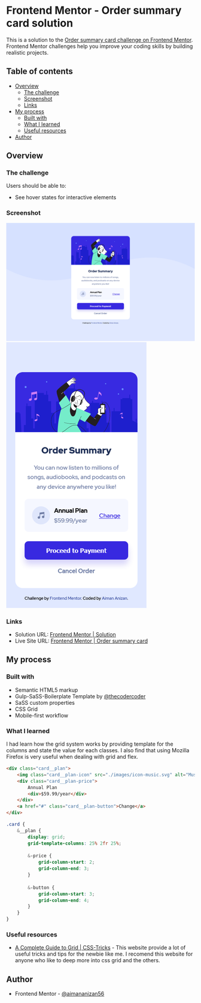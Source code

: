# Frontend Mentor - Order summary card solution

This is a solution to the [Order summary card challenge on Frontend Mentor](https://www.frontendmentor.io/challenges/order-summary-component-QlPmajDUj). Frontend Mentor challenges help you improve your coding skills by building realistic projects.

## Table of contents

-   [Overview](#overview)
    -   [The challenge](#the-challenge)
    -   [Screenshot](#screenshot)
    -   [Links](#links)
-   [My process](#my-process)
    -   [Built with](#built-with)
    -   [What I learned](#what-i-learned)
    -   [Useful resources](#useful-resources)
-   [Author](#author)

## Overview

### The challenge

Users should be able to:

-   See hover states for interactive elements

### Screenshot

![Screenshot - Desktop](./Screenshot-Desktop.png)
![Screenshot - Mobile](./Screenshot-Mobile.png)

### Links

-   Solution URL: [Frontend Mentor | Solution](https://www.frontendmentor.io/solutions/order-summary-card-with-sass-using-css-grid-psJz-KyCv)
-   Live Site URL: [Frontend Mentor | Order summary card](https://aimananizan56.github.io/Order-Summary-Card/)

## My process

### Built with

-   Semantic HTML5 markup
-   Gulp-SaSS-Boilerplate Template by [@thecodercoder](https://github.com/thecodercoder)
-   SaSS custom properties
-   CSS Grid
-   Mobile-first workflow

### What I learned

I had learn how the grid system works by providing template for the columns and state the value for each classes. I also find that using Mozilla Firefox is very useful when dealing with grid and flex.

```html
<div class="card__plan">
    <img class="card__plan-icon" src="./images/icon-music.svg" alt="Music Icon" />
    <div class="card__plan-price">
        Annual Plan
        <div>$59.99/year</div>
    </div>
    <a href="#" class="card__plan-button">Change</a>
</div>
```

```scss
.card {
    &__plan {
        display: grid;
        grid-template-columns: 25% 2fr 25%;

        &-price {
            grid-column-start: 2;
            grid-column-end: 3;
        }

        &-button {
            grid-column-start: 3;
            grid-column-end: 4;
        }
    }
}
```

### Useful resources

-   [A Complete Guide to Grid | CSS-Tricks](https://css-tricks.com/snippets/css/complete-guide-grid/) - This website provide a lot of useful tricks and tips for the newbie like me. I recomend this website for anyone who like to deep more into css grid and the others.

## Author

-   Frontend Mentor - [@aimananizan56](https://www.frontendmentor.io/profile/AimanAnizan56)
